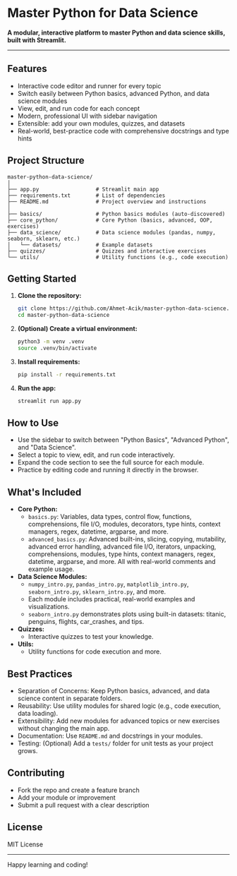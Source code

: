 

# Master Python for Data Science

**A modular, interactive platform to master Python and data science skills, built with Streamlit.**

---

## Features
- Interactive code editor and runner for every topic
- Switch easily between Python basics, advanced Python, and data science modules
- View, edit, and run code for each concept
- Modern, professional UI with sidebar navigation
- Extensible: add your own modules, quizzes, and datasets
- Real-world, best-practice code with comprehensive docstrings and type hints

## Project Structure

```
master-python-data-science/
│
├── app.py                  # Streamlit main app
├── requirements.txt        # List of dependencies
├── README.md               # Project overview and instructions
│
├── basics/                 # Python basics modules (auto-discovered)
├── core_python/            # Core Python (basics, advanced, OOP, exercises)
├── data_science/           # Data science modules (pandas, numpy, seaborn, sklearn, etc.)
│   └── datasets/           # Example datasets
├── quizzes/                # Quizzes and interactive exercises
└── utils/                  # Utility functions (e.g., code execution)
```

## Getting Started

1. **Clone the repository:**
    ```sh
    git clone https://github.com/Ahmet-Acik/master-python-data-science.git
    cd master-python-data-science
    ```
2. **(Optional) Create a virtual environment:**
    ```sh
    python3 -m venv .venv
    source .venv/bin/activate
    ```
3. **Install requirements:**
    ```sh
    pip install -r requirements.txt
    ```
4. **Run the app:**
    ```sh
    streamlit run app.py
    ```

## How to Use
- Use the sidebar to switch between "Python Basics", "Advanced Python", and "Data Science".
- Select a topic to view, edit, and run code interactively.
- Expand the code section to see the full source for each module.
- Practice by editing code and running it directly in the browser.

## What's Included
- **Core Python:**
   - `basics.py`: Variables, data types, control flow, functions, comprehensions, file I/O, modules, decorators, type hints, context managers, regex, datetime, argparse, and more.
   - `advanced_basics.py`: Advanced built-ins, slicing, copying, mutability, advanced error handling, advanced file I/O, iterators, unpacking, comprehensions, modules, type hints, context managers, regex, datetime, argparse, and more. All with real-world comments and example usage.
- **Data Science Modules:**
   - `numpy_intro.py`, `pandas_intro.py`, `matplotlib_intro.py`, `seaborn_intro.py`, `sklearn_intro.py`, and more.
   - Each module includes practical, real-world examples and visualizations.
   - `seaborn_intro.py` demonstrates plots using built-in datasets: titanic, penguins, flights, car_crashes, and tips.
- **Quizzes:**
   - Interactive quizzes to test your knowledge.
- **Utils:**
   - Utility functions for code execution and more.

## Best Practices
- Separation of Concerns: Keep Python basics, advanced, and data science content in separate folders.
- Reusability: Use utility modules for shared logic (e.g., code execution, data loading).
- Extensibility: Add new modules for advanced topics or new exercises without changing the main app.
- Documentation: Use `README.md` and docstrings in your modules.
- Testing: (Optional) Add a `tests/` folder for unit tests as your project grows.

## Contributing
- Fork the repo and create a feature branch
- Add your module or improvement
- Submit a pull request with a clear description

## License
MIT License

---

Happy learning and coding!


